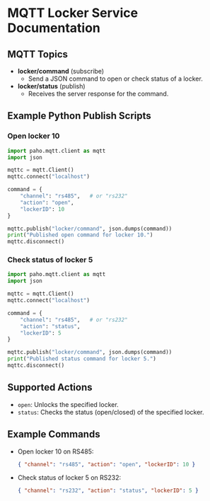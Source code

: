 # MQTT Locker Service Documentation

## MQTT Topics

- **locker/command** (subscribe)
  - Send a JSON command to open or check status of a locker.
- **locker/status** (publish)
  - Receives the server response for the command.

## Example Python Publish Scripts

### Open locker 10
```python
import paho.mqtt.client as mqtt
import json

mqttc = mqtt.Client()
mqttc.connect("localhost")

command = {
    "channel": "rs485",   # or "rs232"
    "action": "open",
    "lockerID": 10
}

mqttc.publish("locker/command", json.dumps(command))
print("Published open command for locker 10.")
mqttc.disconnect()
```

### Check status of locker 5
```python
import paho.mqtt.client as mqtt
import json

mqttc = mqtt.Client()
mqttc.connect("localhost")

command = {
    "channel": "rs485",   # or "rs232"
    "action": "status",
    "lockerID": 5
}

mqttc.publish("locker/command", json.dumps(command))
print("Published status command for locker 5.")
mqttc.disconnect()
```

## Supported Actions
- `open`: Unlocks the specified locker.
- `status`: Checks the status (open/closed) of the specified locker.

## Example Commands
- Open locker 10 on RS485:
  ```json
  { "channel": "rs485", "action": "open", "lockerID": 10 }
  ```
- Check status of locker 5 on RS232:
  ```json
  { "channel": "rs232", "action": "status", "lockerID": 5 }
  ```
